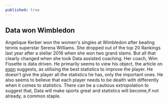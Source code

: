```yaml
---
published: true
---
```

## Data won Wimbledon

Angelique Kerber won the  women's singles at Wimbledon after beating tennis superstar Serena Williams. She dropped out of the top 20 Rankings last year after a stellar 2016 when she won two grand slams. But all that clearly changed when she took Data assisted coaching. Her coach, Wim Fissette is data driven. He primarily seems to view his object, the article on [espn](http://www.espn.in/tennis/story/_/id/24182180/tennis-how-data-driven-coaching-helped-angelique-kerber-latest-crown) suggests, as utilising the best statistics to improve the player. He doesn't give the player all the statistics he has, only the important ones. He also seems to believe that each player needs to be dealth with differently when it comes to statistics. There can be a cautious extropolation to suggest that, Data will make sports great and statistics will become,if not already, a common staple.
